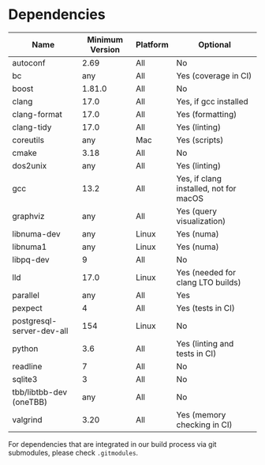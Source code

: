 # Dependencies

| Name                      | Minimum Version  | Platform |                               Optional |
| ------------------------- | ---------------- | -------- | -------------------------------------- |
| autoconf                  | 2.69             |    All   |                                     No |
| bc                        | any              |    All   |                   Yes (coverage in CI) |
| boost                     | 1.81.0           |    All   |                                     No |
| clang                     | 17.0             |    All   |                  Yes, if gcc installed |
| clang-format              | 17.0             |    All   |                       Yes (formatting) |
| clang-tidy                | 17.0             |    All   |                          Yes (linting) |
| coreutils                 | any              |    Mac   |                          Yes (scripts) |
| cmake                     | 3.18             |    All   |                                     No |
| dos2unix                  | any              |    All   |                          Yes (linting) |
| gcc                       | 13.2             |    All   | Yes, if clang installed, not for macOS |
| graphviz                  | any              |    All   |              Yes (query visualization) |
| libnuma-dev               | any              |    Linux |                             Yes (numa) |
| libnuma1                  | any              |    Linux |                             Yes (numa) |
| libpq-dev                 | 9                |    All   |                                     No |
| lld                       | 17.0             |    Linux |      Yes (needed for clang LTO builds) |
| parallel                  | any              |    All   |                                    Yes |
| pexpect                   | 4                |    All   |                      Yes (tests in CI) |
| postgresql-server-dev-all | 154              |    Linux |                                     No |
| python                    | 3.6              |    All   |          Yes (linting and tests in CI) |
| readline                  | 7                |    All   |                                     No |
| sqlite3                   | 3                |    All   |                                     No |
| tbb/libtbb-dev (oneTBB)   | any              |    All   |                                     No |
| valgrind                  | 3.20             |    All   |            Yes (memory checking in CI) |

For dependencies that are integrated in our build process via git submodules, please check `.gitmodules`.

